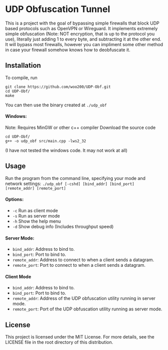 # UDP Obfuscation Tunnel

This is a project with the goal of bypassing simple firewalls that block UDP based protocols such as OpenVPN or Wireguard. It implements extremely simple obfuscation (Note: NOT encryption, that is up to the protocol you use), literally just adding 1 to every byte, and subtracting it at the other end. It will bypass most firewalls, however you can impliment some other method in case your firewall somehow knows how to deobfuscate it.

## Installation
To compile, run
```
git clone https://github.com/woo200/UDP-Obf.git
cd UDP-Obf/
make
```
You can then use the binary created at `./udp_obf`

#### Windows: 
Note: Requires MinGW or other c++ compiler
Download the source code
```
cd UDP-Obf/
g++ -o udp_obf src/main.cpp -lws2_32
```
(I have not tested the windows code. It may not work at all)

## Usage
Run the program from the command line, specifying your mode and network settings:
`./udp_obf [-cshd] [bind_addr] [bind_port] [remote_addr] [remote_port]`
#### Options:
 - `-c` Run as client mode
 - `-s` Run as server mode
 - `-h` Show the help menu
 - `-d` Show debug info (Includes throughput speed)

#### Server Mode:
 - `bind_addr`: Address to bind to.
 - `bind_port`: Port to bind to.
 - `remote_addr`: Address to connect to when a client sends a datagram.
 - `remote_port`: Port to connect to when a client sends a datagram.

#### Client Mode
 - `bind_addr`: Address to bind to.
 - `bind_port`: Port to bind to.
 - `remote_addr`: Address of the UDP obfuscation utility running in server mode.
 - `remote_port`: Port of the UDP obfuscation utility running as server mode.

## License
This project is licensed under the MIT License. For more details, see the LICENSE file in the root directory of this distribution.